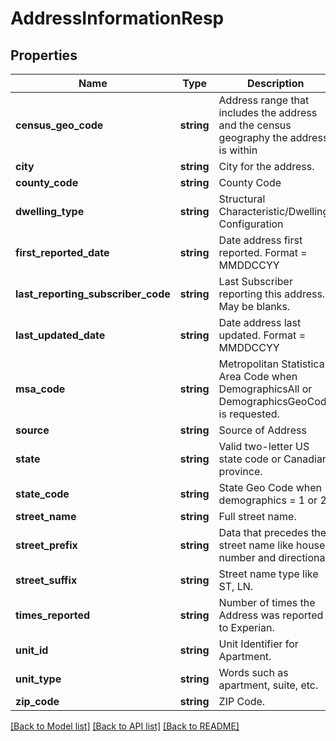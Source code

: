 # AddressInformationResp

## Properties
Name | Type | Description | Notes
------------ | ------------- | ------------- | -------------
**census_geo_code** | **string** | Address range that includes the address and the census geography the address is within | [optional] 
**city** | **string** | City for the address. | [optional] 
**county_code** | **string** | County Code | [optional] 
**dwelling_type** | **string** | Structural Characteristic/Dwelling Configuration | [optional] 
**first_reported_date** | **string** | Date address first reported. Format &#x3D; MMDDCCYY | [optional] 
**last_reporting_subscriber_code** | **string** | Last Subscriber reporting this address. May be blanks. | [optional] 
**last_updated_date** | **string** | Date address last updated. Format &#x3D; MMDDCCYY | [optional] 
**msa_code** | **string** | Metropolitan Statistical Area Code when DemographicsAll or DemographicsGeoCode is requested. | [optional] 
**source** | **string** | Source of Address | [optional] 
**state** | **string** | Valid two-letter US state code or Canadian province. | [optional] 
**state_code** | **string** | State Geo Code when demographics &#x3D; 1 or 2. | [optional] 
**street_name** | **string** | Full street name. | [optional] 
**street_prefix** | **string** | Data that precedes the street name like house number and directional. | [optional] 
**street_suffix** | **string** | Street name type like ST, LN. | [optional] 
**times_reported** | **string** | Number of times the Address was reported to Experian. | [optional] 
**unit_id** | **string** | Unit Identifier for Apartment. | [optional] 
**unit_type** | **string** | Words such as apartment, suite, etc. | [optional] 
**zip_code** | **string** | ZIP Code. | [optional] 

[[Back to Model list]](../README.md#documentation-for-models) [[Back to API list]](../README.md#documentation-for-api-endpoints) [[Back to README]](../README.md)


